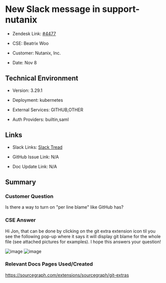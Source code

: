 

# New Slack message in support-nutanix <!-- Ticket Title  Hint: include keywords to make it searchable -->



- Zendesk Link: [#4477](https://sourcegraph.zendesk.com/agent/tickets/4477)

- CSE: Beatrix Woo

- Customer: Nutanix, Inc. <!-- Redact if this contains personally identifying information -->

- Date: Nov 8


<!-- Data populated from integration, speak to Ben Gordon or Michael Bali if not working -->

<!-- During Internal team trial, fill missing data manually (we are waiting for all data to sync) -->



## Technical Environment

- Version: 3.29.1​

- Deployment: kubernetes

- External Services: GITHUB,OTHER

- Auth Providers: builtin,saml





## Links
<!-- Data for CSE manual entry -->
- Slack Links: [Slack Tread](https://sourcegraph.slack.com/archives/CTJCMDCCS/p1636395613009000)

- GitHub Issue Link: N/A

- Doc Update Link: N/A



## Summary

### Customer Question

Is there a way to turn on "per line blame" like GitHub has?


### CSE Answer

Hi Jon, that can be done by clicking on the git extra extension icon til you see the following pop-up where it says it will display git blame for the whole file (see attached pictures for examples). I hope this answers your question!

![image](https://user-images.githubusercontent.com/68532117/140815256-e8721729-4e58-44ae-a198-5d9e289ed2ed.png)
![image](https://user-images.githubusercontent.com/68532117/140815262-f9ca4f3c-4ebe-4cbd-b5ae-e2ce1e8ce0f8.png)

### Relevant Docs Pages Used/Created

https://sourcegraph.com/extensions/sourcegraph/git-extras


<!-- Once complete, upload a copy to https://github.com/sourcegraph/support-tools-internal/tree/main/resolved-tickets as a .md file -->
<!-- Name the file 4477.md -->
